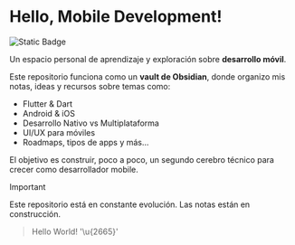 # Hello, Mobile Development!

![Static Badge](https://img.shields.io/badge/Made_with-Obsidian-%237C3AED?style=for-the-badge&logo=Dart)

Un espacio personal de aprendizaje y exploración sobre **desarrollo móvil**.

Este repositorio funciona como un **vault de Obsidian**, donde organizo mis notas, ideas y recursos sobre temas como:

- Flutter & Dart
- Android & iOS
- Desarrollo Nativo vs Multiplataforma
- UI/UX para móviles
- Roadmaps, tipos de apps y más...

El objetivo es construir, poco a poco, un segundo cerebro técnico para crecer como desarrollador mobile.

> [!IMPORTANT]
>  Este repositorio está en constante evolución. Las notas están en construcción.

> Hello World! '\u{2665}'
